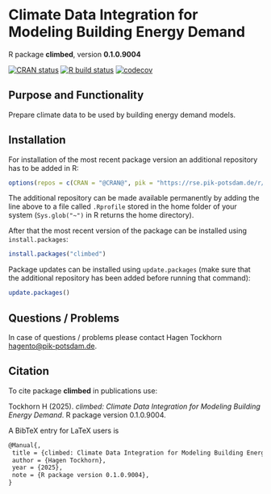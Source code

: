 # Climate Data Integration for Modeling Building Energy Demand

R package **climbed**, version **0.1.0.9004**

[![CRAN status](https://www.r-pkg.org/badges/version/climbed)](https://cran.r-project.org/package=climbed)  [![R build status](https://github.com/hagento/climbed/workflows/check/badge.svg)](https://github.com/hagento/climbed/actions) [![codecov](https://codecov.io/gh/hagento/climbed/branch/master/graph/badge.svg)](https://app.codecov.io/gh/hagento/climbed) 

## Purpose and Functionality

Prepare climate data to be used by building energy demand models.


## Installation

For installation of the most recent package version an additional repository has to be added in R:

```r
options(repos = c(CRAN = "@CRAN@", pik = "https://rse.pik-potsdam.de/r/packages"))
```
The additional repository can be made available permanently by adding the line above to a file called `.Rprofile` stored in the home folder of your system (`Sys.glob("~")` in R returns the home directory).

After that the most recent version of the package can be installed using `install.packages`:

```r 
install.packages("climbed")
```

Package updates can be installed using `update.packages` (make sure that the additional repository has been added before running that command):

```r 
update.packages()
```

## Questions / Problems

In case of questions / problems please contact Hagen Tockhorn <hagento@pik-potsdam.de>.

## Citation

To cite package **climbed** in publications use:

Tockhorn H (2025). _climbed: Climate Data Integration for Modeling Building Energy Demand_. R package version 0.1.0.9004.

A BibTeX entry for LaTeX users is

 ```latex
@Manual{,
  title = {climbed: Climate Data Integration for Modeling Building Energy Demand},
  author = {Hagen Tockhorn},
  year = {2025},
  note = {R package version 0.1.0.9004},
}
```
